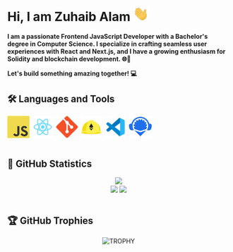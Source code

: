 <h1>
Hi, I am Zuhaib Alam
<img src="./gifs//wave.gif" width="35">
</h1>
<b>  
I am a passionate Frontend JavaScript Developer with a Bachelor's degree in Computer Science. I specialize in crafting seamless user experiences with React and Next.js, and I have a growing enthusiasm for Solidity and blockchain development. 🌐🚀

Let's build something amazing together! 💻
</b>

<h2>🛠 <b>Languages and Tools</b></h2>
<div style="display:flex;gap:5px;">
  <img src="./icons/javascript.png" height='50px'>
  <img src="./icons/react.png" height='50px'>
  <img src="./icons/git.svg" height='50px'>
  <img src="./icons/hardhat.png" height='50px'>
  <img src="./icons/vs.svg" height='50px'>
  <img src="./icons/remixIDE.svg" height='50px'>
</div>
<br />

<h2>🚀 <b>GitHub Statistics</b></h2>

<div align="center">
  <img src="https://github-profile-summary-cards.vercel.app/api/cards/profile-details?username=ZuhaibHunzai&count_private=true&theme=dracula"/>
  <div align="center">
    <img src="https://github-readme-stats-eight-theta.vercel.app/api?username=ZuhaibHunzai&show_icons=true&include_all_commits=true&count_private=true&hide_border=true&theme=dracula" height="200rem"/>
    <img src ="https://github-readme-stats.vercel.app/api/top-langs/?username=ZuhaibHunzai&hide_progress=true&langs_count=12&hide_border=true&theme=dracula" height="300rem"/>
  </div>
</div>
<br />

<!--- trophy (start) -->
<h2>🏆 <b>GitHub Trophies</b></h2>
<div align="center">
  <picture>
    <!-- Source for tablets with a width between 0 and 1024px -->
    <source srcset="https://github-profile-trophy.vercel.app/?username=ZuhaibHunzai&row=2&column=4&margin-h=15&margin-w=5&theme=dracula"
            media="(max-width: 1024px)">
    <!-- Source for desktop devices with a width of 1025px or more -->
    <source srcset="https://github-profile-trophy.vercel.app/?username=ZuhaibHunzai&row=1&column=7&margin-h=15&margin-w=5&theme=dracula"
            media="(min-width: 1025px)">
    <!-- Fallback image if the browser doesn't support the <picture> element -->
    <img src="https://github-profile-trophy.vercel.app/?username=ZuhaibHunzai&row=1&column=7&margin-h=15&margin-w=5&theme=dracula"
          alt="TROPHY">
  </picture>
</div>
<br />
